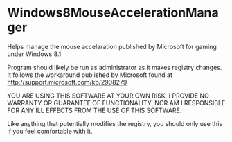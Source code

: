 Windows8MouseAccelerationManager
================================

Helps manage the mouse accelaration published by Microsoft for gaming under Windows 8.1

Program should likely be run as administrator as it makes registry changes. It follows the workaround published by Microsoft found at http://support.microsoft.com/kb/2908279

YOU ARE USING THIS SOFTWARE AT YOUR OWN RISK, I PROVIDE NO WARRANTY OR GUARANTEE OF FUNCTIONALITY, NOR AM I RESPONSIBLE FOR ANY ILL EFFECTS FROM THE USE OF THIS SOFTWARE.

Like anything that potentially modifies the registry, you should only use this if you feel comfortable with it.
